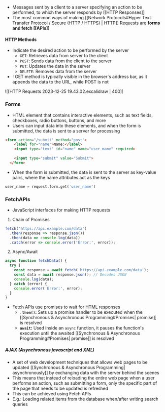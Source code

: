- Messages sent by a client to a server specifying an action to be performed, to which the server responds by [[HTTP Responses]]
- The most common ways of making [[Network Protocols#Hyper Text Transfer Protocol / Secure (HTTP / HTTPS) | HTTP]] Requests are **forms and fetch [[APIs]]**

#### HTTP Methods
- Indicate the desired action to be performed by the server
	- `GET`: Retrieves data from server to the client
	- `POST`: Sends data from the client to the server
	- `PUT`: Updates the data in the server
	- `DELETE`: Removes data from the server
- ! GET method is typically visible in the browser's address bar, as it appends the data to the URL, while POST is not

![[HTTP Requests 2023-12-25 19.43.02.excalidraw | 400]]

### Forms
- HTML element that contains interactive elements, such as text fields, checkboxes, radio buttons, buttons, and more
- Users can input data into these elements, and when the form is submitted, the data is sent to a server for processing
```html
<form action="/submit" method="post">
    <label for="name">Name:</label>
    <input type="text" id="name" name="user_name" required>
    
    <input type="submit" value="Submit">
  </form>
```
- When the form is submitted, the data is sent to the server as key-value pairs, where the name attributes act as the keys
```python
user_name = request.form.get('user_name')
```


### FetchAPIs
- JavaScript interfaces for making HTTP requests

1. Chain of Promises
```javascript
fetch('https://api.example.com/data')
  .then(response => response.json())
  .then(data => console.log(data))
  .catch(error => console.error('Error:', error));
```

2. Async/Await
```javascript
async function fetchData() {
  try {
    const response = await fetch('https://api.example.com/data');
    const data = await response.json(); // Decodes JSON
    console.log(data);
  } catch (error) {
    console.error('Error:', error);
  }
}
```

- Fetch APIs use promises to wait for HTML responses
	- **`.then()`:** 
		Sets up a promise handler to be executed when the [[Synchronous & Asynchronous Programming#Promises| promise]] is resolved
	- **`await`:** 
		Used inside an `async` function, it pauses the function's execution until the awaited [[Synchronous & Asynchronous Programming#Promises| promise]] is resolved

##### AJAX (Asynchronous javascript and XML)
-  A set of web development techniques that allows web pages to be updated [[Synchronous & Asynchronous Programming| asynchronously]] by exchanging data with the server behind the scenes
- This means that instead of reloading the entire web page when a user performs an action, such as submitting a form, only the specific part of the page that needs to be updated is refreshed
- This can be achieved using Fetch APIs
- E.g.: Loading related items from the database when/after writing search queries